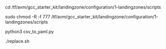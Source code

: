cd /tf/avm/gcc_starter_kit/landingzone/configuration/1-landingzones/scripts

sudo chmod -R -f 777 /tf/avm/gcc_starter_kit/landingzone/configuration/1-landingzones/scripts

python3 csv_to_yaml.py 

./replace.sh

